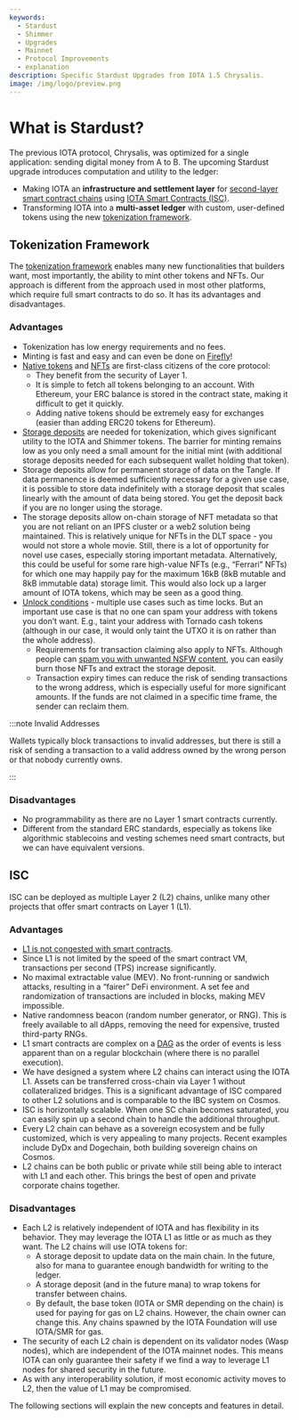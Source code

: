 ```yaml
---
keywords:
  - Stardust
  - Shimmer
  - Upgrades
  - Mainnet
  - Protocol Improvements
  - explanation
description: Specific Stardust Upgrades from IOTA 1.5 Chrysalis.
image: /img/logo/preview.png
---
```


# What is Stardust?

The previous IOTA protocol, Chrysalis, was optimized for a single application: sending digital money from A to B.
The upcoming Stardust upgrade introduces computation and utility to the ledger:

- Making IOTA an **infrastructure and settlement layer** for [second-layer smart contract chains](https://wiki.iota.org/smart-contracts/overview) using [IOTA Smart Contracts (ISC)](#isc).
- Transforming IOTA into a **multi-asset ledger** with custom, user-defined tokens using the new [tokenization framework](#tokenization-framework).

## Tokenization Framework

The [tokenization framework](tokenization.md) enables many new functionalities that builders want, most importantly, the ability to mint other tokens and NFTs. Our approach is different from the approach used in most other platforms, which require full smart contracts to do so. It has its advantages and disadvantages.

### Advantages

- Tokenization has low energy requirements and no fees.
- Minting is fast and easy and can even be done on [Firefly](https://firefly.iota.org)!
- [Native tokens](../ledger/foundry.md) and [NFTs](../ledger/nft.md) are first-class citizens of the core protocol:
  - They benefit from the security of Layer 1.
  - It is simple to fetch all tokens belonging to an account. With Ethereum, your ERC balance is stored in the contract state, making it difficult to get it quickly.
  - Adding native tokens should be extremely easy for exchanges (easier than adding ERC20 tokens for Ethereum).
- [Storage deposits](storage_deposit.md) are needed for tokenization, which gives significant utility to the IOTA and Shimmer tokens. The barrier for minting remains low as you only need a small amount for the initial mint (with additional storage deposits needed for each subsequent wallet holding that token).
- Storage deposits allow for permanent storage of data on the Tangle. If data permanence is deemed sufficiently necessary for a given use case, it is possible to store data indefinitely with a storage deposit that scales linearly with the amount of data being stored. You get the deposit back if you are no longer using the storage.
- The storage deposits allow on-chain storage of NFT metadata so that you are not reliant on an IPFS cluster or a web2 solution being maintained. This is relatively unique for NFTs in the DLT space - you would not store a whole movie. Still, there is a lot of opportunity for novel use cases, especially storing important metadata. Alternatively, this could be useful for some rare high-value NFTs (e.g., “Ferrari” NFTs) for which one may happily pay for the maximum 16kB (8kB mutable and 8kB immutable data) storage limit. This would also lock up a larger amount of IOTA tokens, which may be seen as a good thing.
- [Unlock conditions](unlock_conditions.md) - multiple use cases such as time locks. But an important use case is that no one can spam your address with tokens you don’t want. E.g., taint your address with Tornado cash tokens (although in our case, it would only taint the UTXO it is on rather than the whole address).
  - Requirements for transaction claiming also apply to NFTs. Although people can [spam you with unwanted NSFW content](https://decrypt.co/79406/budweiser-dick-pic-nft-ethereum-wallet), you can easily burn those NFTs and extract the storage deposit.
  - Transaction expiry times can reduce the risk of sending transactions to the wrong address, which is especially useful for more significant amounts. If the funds are not claimed in a specific time frame, the sender can reclaim them.

:::note Invalid Addresses

Wallets typically block transactions to invalid addresses, but there is still a risk of sending a transaction to a valid address owned by the wrong person or that nobody currently owns.

:::

### Disadvantages

- No programmability as there are no Layer 1 smart contracts currently.
- Different from the standard ERC standards, especially as tokens like algorithmic stablecoins and vesting schemes need smart contracts, but we can have equivalent versions.

## ISC

ISC can be deployed as multiple Layer 2 (L2) chains, unlike many other projects that offer smart contracts on Layer 1 (L1).

### Advantages

- [L1 is not congested with smart contracts](/smart-contracts/guide/core_concepts/smart-contracts/#scalable-smart-contracts).
- Since L1 is not limited by the speed of the smart contract VM, transactions per second (TPS) increase significantly.
- No maximal extractable value (MEV). No front-running or sandwich attacks, resulting in a “fairer” DeFi environment. A set fee and randomization of transactions are included in blocks, making MEV impossible.
- Native randomness beacon (random number generator, or RNG). This is freely available to all dApps, removing the need for expensive, trusted third-party RNGs.
- L1 smart contracts are complex on a [DAG](/learn/tangle/) as the order of events is less apparent than on a regular blockchain (where there is no parallel execution).
- We have designed a system where L2 chains can interact using the IOTA L1. Assets can be transferred cross-chain via Layer 1 without collateralized bridges. This is a significant advantage of ISC compared to other L2 solutions and is comparable to the IBC system on Cosmos.
- ISC is horizontally scalable. When one SC chain becomes saturated, you can easily spin up a second chain to handle the additional throughput.
- Every L2 chain can behave as a sovereign ecosystem and be fully customized, which is very appealing to many projects. Recent examples include DyDx and Dogechain, both building sovereign chains on Cosmos.
- L2 chains can be both public or private while still being able to interact with L1 and each other. This brings the best of open and private corporate chains together.

### Disadvantages

- Each L2 is relatively independent of IOTA and has flexibility in its behavior. They may leverage the IOTA L1 as little or as much as they want. The L2 chains will use IOTA tokens for:
  - A storage deposit to update data on the main chain. In the future, also for mana to guarantee enough bandwidth for writing to the ledger.
  - A storage deposit (and in the future mana) to wrap tokens for transfer between chains.
  - By default, the base token (IOTA or SMR depending on the chain) is used for paying for gas on L2 chains. However, the chain owner can change this. Any chains spawned by the IOTA Foundation will use IOTA/SMR for gas.
- The security of each L2 chain is dependent on its validator nodes (Wasp nodes), which are independent of the IOTA mainnet nodes. This means IOTA can only guarantee their safety if we find a way to leverage L1 nodes for shared security in the future.
- As with any interoperability solution, if most economic activity moves to L2, then the value of L1 may be compromised.

The following sections will explain the new concepts and features in detail.
